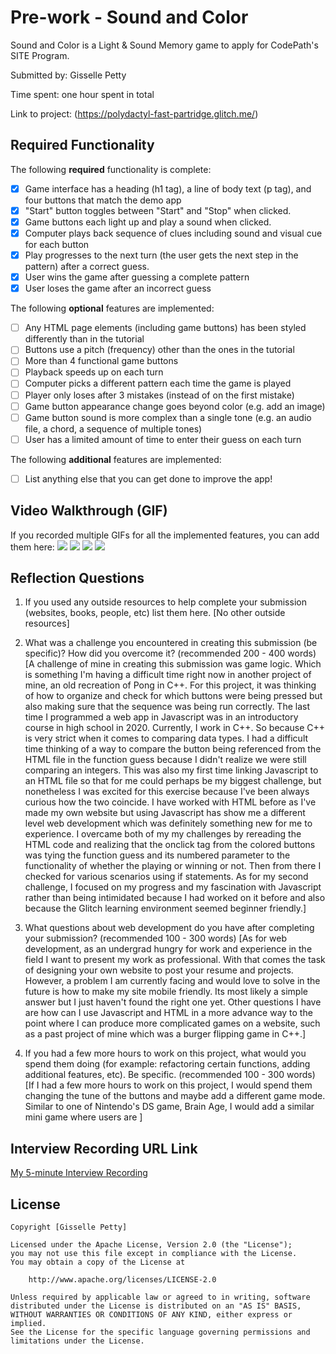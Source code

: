 # Pre-work - Sound and Color

Sound and Color is a Light & Sound Memory game to apply for CodePath's SITE Program. 

Submitted by: Gisselle Petty

Time spent: one hour spent in total

Link to project: (https://polydactyl-fast-partridge.glitch.me/)

## Required Functionality

The following **required** functionality is complete:

* [X] Game interface has a heading (h1 tag), a line of body text (p tag), and four buttons that match the demo app
* [X] "Start" button toggles between "Start" and "Stop" when clicked. 
* [X] Game buttons each light up and play a sound when clicked. 
* [X] Computer plays back sequence of clues including sound and visual cue for each button
* [X] Play progresses to the next turn (the user gets the next step in the pattern) after a correct guess. 
* [X] User wins the game after guessing a complete pattern
* [X] User loses the game after an incorrect guess

The following **optional** features are implemented:

* [ ] Any HTML page elements (including game buttons) has been styled differently than in the tutorial
* [ ] Buttons use a pitch (frequency) other than the ones in the tutorial
* [ ] More than 4 functional game buttons
* [ ] Playback speeds up on each turn
* [ ] Computer picks a different pattern each time the game is played
* [ ] Player only loses after 3 mistakes (instead of on the first mistake)
* [ ] Game button appearance change goes beyond color (e.g. add an image)
* [ ] Game button sound is more complex than a single tone (e.g. an audio file, a chord, a sequence of multiple tones)
* [ ] User has a limited amount of time to enter their guess on each turn

The following **additional** features are implemented:

- [ ] List anything else that you can get done to improve the app!

## Video Walkthrough (GIF)

If you recorded multiple GIFs for all the implemented features, you can add them here:
![](gif1-link-here)
![](gif2-link-here)
![](gif3-link-here)
![](gif4-link-here)

## Reflection Questions
1. If you used any outside resources to help complete your submission (websites, books, people, etc) list them here. 
[No other outside resources]

2. What was a challenge you encountered in creating this submission (be specific)? How did you overcome it? (recommended 200 - 400 words) 
[A challenge of mine in creating this submission was game logic. Which is something I'm having a difficult time right now in another project 
of mine, an old recreation of Pong in C++. For this project, it was thinking of how to organize and check for which buttons were being pressed
but also making sure that the sequence was being run correctly. The last time I programmed a web app in Javascript was in an introductory course
in high school in 2020. Currently, I work in C++. So because C++ is very strict when it comes to comparing data types. I had a difficult time 
thinking of a way to compare the button being referenced from the HTML file in the function guess because I didn't realize we were still comparing
an integers. This was also my first time linking Javascript to an HTML file so that for me could perhaps be my biggest challenge, but nonetheless
I was excited for this exercise because I've been always curious how the two coincide. I have worked with HTML before as I've made my own website
but using Javascript has show me a different level web development which was definitely something new for me to experience. I overcame both of my 
my challenges by rereading the HTML code and realizing that the onclick tag from the colored buttons was tying the function guess and its numbered 
parameter to the functionality of whether the playing or winning or not. Then from there I checked for various scenarios using if statements. As for
my second challenge, I focused on my progress and my fascination with Javascript rather than being intimidated because I had worked on it before and
also because the Glitch learning environment seemed beginner friendly.]

3. What questions about web development do you have after completing your submission? (recommended 100 - 300 words) 
[As for web development, as an undergrad hungry for work and experience in the field I want to present my work as professional.
With that comes the task of designing your own website to post your resume and projects. However, a problem I am currently facing
and would love to solve in the future is how to make my site mobile friendly. Its most likely a simple answer but I just haven't
found the right one yet. Other questions I have are how can I use Javascript and HTML in a more advance way to the point where I can
produce more complicated games on a website, such as a past project of mine which was a burger flipping game in C++.]

4. If you had a few more hours to work on this project, what would you spend them doing (for example: refactoring certain functions, adding additional features, etc). Be specific. (recommended 100 - 300 words) 
[If I had a few more hours to work on this project, I would spend them changing the tune of the buttons and maybe add a 
different game mode. Similar to one of Nintendo's DS game, Brain Age, I would add a similar mini game where users are  ]



## Interview Recording URL Link

[My 5-minute Interview Recording](your-link-here)


## License

    Copyright [Gisselle Petty]

    Licensed under the Apache License, Version 2.0 (the "License");
    you may not use this file except in compliance with the License.
    You may obtain a copy of the License at

        http://www.apache.org/licenses/LICENSE-2.0

    Unless required by applicable law or agreed to in writing, software
    distributed under the License is distributed on an "AS IS" BASIS,
    WITHOUT WARRANTIES OR CONDITIONS OF ANY KIND, either express or implied.
    See the License for the specific language governing permissions and
    limitations under the License.